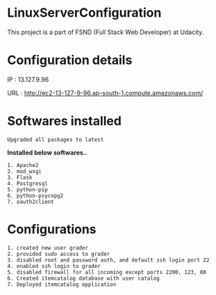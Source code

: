 # LinuxServerConfiguration
This project is a part of FSND (Full Stack Web Developer) at Udacity.

# Configuration details
  IP : 13.127.9.96
  
  URL : http://ec2-13-127-9-96.ap-south-1.compute.amazonaws.com/
  
  # Softwares installed
    Upgraded all packages to latest
  
  **Installed below softwares..**
  
    1. Apache2    
    2. mod_wsgi    
    3. Flask
    4. Postgresql
    5. python-pip
    6. python-psycopg2
    7. oauth2client
    
  # Configurations
  
    1. created new user grader
    2. provided sudo access to grader
    3. disabled root and password auth, and default ssh login port 22
    4. enabled ssh login to grader
    5. disabled firewall for all incoming except ports 2200, 123, 80
    6. Created itemcatalog database with user catalog
    7. Deployed itemcatalog application  
    
    
  
    
  

